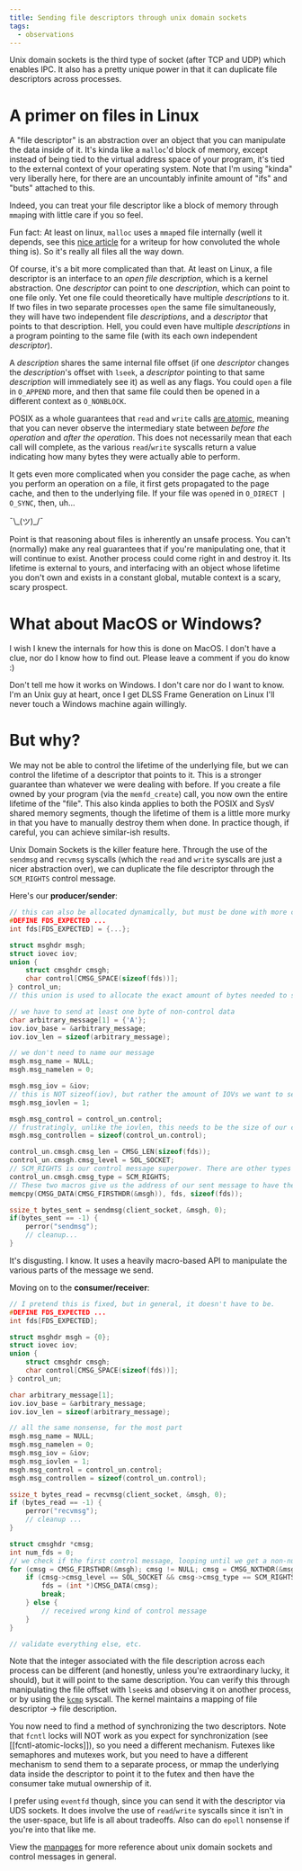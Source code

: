 ```yaml
---
title: Sending file descriptors through unix domain sockets
tags:
  - observations
---
```

Unix domain sockets is the third type of socket (after TCP and UDP) which enables IPC. It also has a pretty unique power in that it can duplicate file descriptors across processes.

#  A primer on files in Linux

A "file descriptor" is an abstraction over an object that you can manipulate the data inside of it. It's kinda like a `malloc`'d block of memory, except instead of being tied to the virtual address space of your program, it's tied to the external context of your operating system. Note that I'm using "kinda" very liberally here, for there are an uncountably infinite amount of "ifs" and "buts" attached to this. 

Indeed, you can treat your file descriptor like a block of memory through `mmap`ing with little care if you so feel.

Fun fact: At least on linux, `malloc` uses a `mmap`ed file internally (well it depends, see this [nice article](https://utcc.utoronto.ca/%7Ecks/space/blog/unix/SbrkVersusMmap) for a writeup for how convoluted the whole thing is). So it's really all files all the way down.

Of course, it's a bit more complicated than that. At least on Linux, a file descriptor is an interface to an *open file description*, which is a kernel abstraction. One *descriptor* can point to one *description*, which can point to one file only. Yet one file could theoretically have multiple *descriptions* to it. If two files in two separate processes `open` the same file simultaneously, they will have two independent file *descriptions*, and a *descriptor* that points to that description. Hell, you could even have multiple *descriptions* in a program pointing to the same file (with its each own independent *descriptor*).

A *description* shares the same internal file offset (if one *descriptor* changes the *description*'s offset with `lseek`, a *descriptor* pointing to that same *description* will immediately see it) as well as any flags. You could `open` a file in `O_APPEND` more, and then that same file could then be opened in a different context as `O_NONBLOCK`. 

POSIX as a whole guarantees that `read` and `write` calls [are atomic](https://pubs.opengroup.org/onlinepubs/9699919799.2018edition/functions/V2_chap02.html#tag_15_09_07), meaning that you can never observe the intermediary state between *before the operation* and *after the operation*. This does not necessarily mean that each call will complete, as the various `read`/`write` syscalls return a value indicating how many bytes they were actually able to perform. 

It gets even more complicated when you consider the page cache, as when you perform an operation on a file, it first gets propagated to the page cache, and then to the underlying file. If your file was `open`ed in `O_DIRECT | O_SYNC`, then, uh...

¯\\\_(ツ)\_/¯

Point is that reasoning about files is inherently an unsafe process. You can't (normally) make any real guarantees that if you're manipulating one, that it will continue to exist. Another process could come right in and destroy it. Its lifetime is external to yours, and interfacing with an object whose lifetime you don't own and exists in a constant global, mutable context is a scary, scary prospect. 

# What about MacOS or Windows?

I wish I knew the internals for how this is done on MacOS. I don't have a clue, nor do I know how to find out. Please leave a comment if you do know :) 

Don't tell me how it works on Windows. I don't care nor do I want to know. I'm an Unix guy at heart, once I get DLSS Frame Generation on Linux I'll never touch a Windows machine again willingly. 

# But why?
We may not be able to control the lifetime of the underlying file, but we can control the lifetime of a descriptor that points to it. This is a stronger guarantee than whatever we were dealing with before. If you create a file owned by your program (via the `memfd_create`) call, you now own the entire lifetime of the "file". This also kinda applies to both the POSIX and SysV shared memory segments, though the lifetime of them is a little more murky in that you have to manually destroy them when done. In practice though, if careful, you can achieve similar-ish results. 

Unix Domain Sockets is the killer feature here. Through the use of the `sendmsg` and `recvmsg` syscalls (which the `read` and `write` syscalls are just a nicer abstraction over), we can duplicate the file descriptor through the `SCM_RIGHTS` control message.

Here's our **producer/sender**:

```c
// this can also be allocated dynamically, but must be done with more care
#DEFINE FDS_EXPECTED ...
int fds[FDS_EXPECTED] = {...};

struct msghdr msgh;
struct iovec iov;
union {
	struct cmsghdr cmsgh;
	char control[CMSG_SPACE(sizeof(fds))];
} control_un;
// this union is used to allocate the exact amount of bytes needed to send len(fds) amount of fds.

// we have to send at least one byte of non-control data
char arbitrary_message[1] = {'A'};
iov.iov_base = &arbitrary_message;
iov.iov_len = sizeof(arbitrary_message);

// we don't need to name our message
msgh.msg_name = NULL;
msgh.msg_namelen = 0;

msgh.msg_iov = &iov;
// this is NOT sizeof(iov), but rather the amount of IOVs we want to send (since we could send multiple).
msgh.msg_iovlen = 1;

msgh.msg_control = control_un.control;
// frustratingly, unlike the iovlen, this needs to be the size of our control_un buffer...
msgh.msg_controllen = sizeof(control_un.control);

control_un.cmsgh.cmsg_len = CMSG_LEN(sizeof(fds));
control_un.cmsgh.cmsg_level = SOL_SOCKET;
// SCM_RIGHTS is our control message superpower. There are other types as well.
control_un.cmsgh.cmsg_type = SCM_RIGHTS;
// These two macros give us the address of our sent message to have the data associated with the control message to be written into.
memcpy(CMSG_DATA(CMSG_FIRSTHDR(&msgh)), fds, sizeof(fds));

ssize_t bytes_sent = sendmsg(client_socket, &msgh, 0);
if(bytes_sent == -1) {
	perror("sendmsg");
	// cleanup...
}
```

It's disgusting. I know. It uses a heavily macro-based API to manipulate the various parts of the message we send. 

Moving on to the **consumer/receiver**:

```c
// I pretend this is fixed, but in general, it doesn't have to be.
#DEFINE FDS_EXPECTED ...
int fds[FDS_EXPECTED];

struct msghdr msgh = {0};
struct iovec iov;
union {
	struct cmsghdr cmsgh;
	char control[CMSG_SPACE(sizeof(fds))];
} control_un;

char arbitrary_message[1];
iov.iov_base = &arbitrary_message;
iov.iov_len = sizeof(arbitrary_message);

// all the same nonsense, for the most part
msgh.msg_name = NULL;
msgh.msg_namelen = 0;
msgh.msg_iov = &iov;
msgh.msg_iovlen = 1;
msgh.msg_control = control_un.control;
msgh.msg_controllen = sizeof(control_un.control);

ssize_t bytes_read = recvmsg(client_socket, &msgh, 0);
if (bytes_read == -1) {
	perror("recvmsg");
	// cleanup ...
}

struct cmsghdr *cmsg;
int num_fds = 0;
// we check if the first control message, looping until we get a non-null one
for (cmsg = CMSG_FIRSTHDR(&msgh); cmsg != NULL; cmsg = CMSG_NXTHDR(&msgh, cmsg)) {
	if (cmsg->cmsg_level == SOL_SOCKET && cmsg->cmsg_type == SCM_RIGHTS) {
		fds = (int *)CMSG_DATA(cmsg);
		break;
	} else {
		// received wrong kind of control message
	}
}

// validate everything else, etc.
```

Note that the integer associated with the file description across each process can be different (and honestly, unless you're extraordinary lucky, it should), but it will point to the same description. You can verify this through manipulating the file offset with `lseek`s and observing it on another process, or by using the [`kcmp`](https://man7.org/linux/man-pages/man2/kcmp.2.html) syscall. The kernel maintains a mapping of file descriptor -> file description.

You now need to find a method of synchronizing the two descriptors. Note that `fcntl` locks will NOT work as you expect for synchronization (see [[fcntl-atomic-locks]]), so you need a different mechanism. Futexes like semaphores and mutexes work, but you need to have a different mechanism to send them to a separate process, or mmap the underlying data inside the descriptor to point it to the futex and then have the consumer take mutual ownership of it.

I prefer using `eventfd` though, since you can send it with the descriptor via UDS sockets. It does involve the use of `read`/`write` syscalls since it isn't in the user-space, but life is all about tradeoffs. Also can do `epoll` nonsense if you're into that like me.

View the [manpages](https://man7.org/linux/man-pages/man7/unix.7.html) for more reference about unix domain sockets and control messages in general.